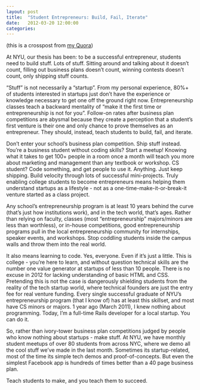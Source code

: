 ```yaml
---
layout: post
title:  "Student Entrepreneurs: Build, Fail, Iterate"
date:   2012-03-20 12:00:00
categories:
---
```


(this is a crosspost from [my Quora](http://www.quora.com/How-can-college-students-become-successful-entrepreneurs/answer/Nate-Berkopec?__ac__=1#comment826483))

At NYU, our thesis has been: to be a successful entrepreneur, students need to build stuff. Lots of stuff. Sitting around and talking about it doesn’t count, filling out business plans doesn’t count, winning contests doesn’t count, only shipping stuff counts.

“Stuff” is not necessarily a “startup”. From my personal experience, 80%+ of students interested in startups just don’t have the experience or knowledge necessary to get one off the ground right now. Entrepreneurship classes teach a backward mentality of “make it the first time or entrepreneurship is not for you”. Follow-on rates after business plan competitions are abysmal because they create a perception that a student’s first venture is their one and only chance to prove themselves as an entrepreneur. They should, instead, teach students to build, fail, and iterate.

Don’t enter your school’s business plan competition. Ship stuff instead. You’re a business student without coding skills? Start a meetup! Knowing what it takes to get 100+ people in a room once a month will teach you more about marketing and management than any textbook or workshop. CS student? Code something, and get people to use it. Anything. Just keep shipping. Build velocity through lots of successful mini-projects. Truly enabling college students to become entrepreneurs means helping them understand startups as a lifestyle - not as a one-time-make-it-or-break-it venture started as a class project.

Any school’s entrepreneurship program is at least 10 years behind the curve (that’s just how institutions work), and in the tech world, that’s ages. Rather than relying on faculty, classes (most “entrepreneurship” majors/minors are less than worthless), or in-house competitions, good entrepreneurship programs pull in the local entrepreneurship community for internships, speaker events, and workshops. Stop coddling students inside the campus walls and throw them into the real world.

It also means learning to code. Yes, everyone. Even if it’s just a little. This is college - you’re here to learn, and without question technical skills are the number one value generator at startups of less than 10 people. There is no excuse in 2012 for lacking understanding of basic HTML and CSS. Pretending this is not the case is dangerously shielding students from the reality of the tech startup world, where technical founders are just the entry fee for real venture funding. Every single successful graduate of NYU’s entrepreneurship program (that I know of) has at least this skillset, and most have CS minors or majors. 1 year ago (March 2011), I knew nothing about programming. Today, I’m a full-time Rails developer for a local startup. You can do it.

So, rather than ivory-tower business plan competitions judged by people who know nothing about startups - make stuff. At NYU, we have monthly student meetups of over 80 students from across NYC, where we demo all the cool stuff we’ve made in the last month. Sometimes its startup-related, most of the time its simple tech demos and proof-of-concepts. But even the simplest Facebook app is hundreds of times better than a 40 page business plan.

Teach students to make, and you teach them to succeed.
